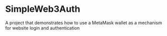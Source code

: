 # SimpleWeb3Auth
A project that demonstrates how to use a MetaMask wallet as a mechanism for website login and authentication
